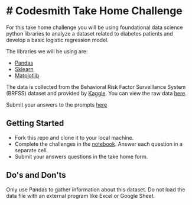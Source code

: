 # # Codesmith Take Home Challenge

For this take home challenge you will be using foundational data science python libraries to analyze a dataset related to diabetes patients and develop a basic logistic regression model.

The libraries we will be using are:
 - [Pandas](https://pandas.pydata.org/)
 - [Sklearn](https://scikit-learn.org/stable/)
 - [Matplotlib](https://www.w3schools.com/python/matplotlib_pyplot.asp)

The data is collected from the Behavioral Risk Factor Surveillance System (BRFSS) dataset and provided by [Kaggle](https://www.kaggle.com/competitions/diabetes-prediction-competitiontfug-chd-nov-2022/data). You can view the raw data [here](https://raw.githubusercontent.com/CodesmithLLC/dsml-datasets/main/train_dataset.csv).

Submit your answers to the prompts [here](https://forms.gle/66VdMARikw7BAYs97)

## Getting Started
- Fork this repo and clone it to your local machine.
- Complete the challenges in the [notebook](./challenge.ipynb). Answer each question in a separate cell.
- Submit your answers questions in the take home form.

## Do's and Don'ts

Only use Pandas to gather information about this dataset. Do not load the data file with an external program like Excel or Google Sheet.
